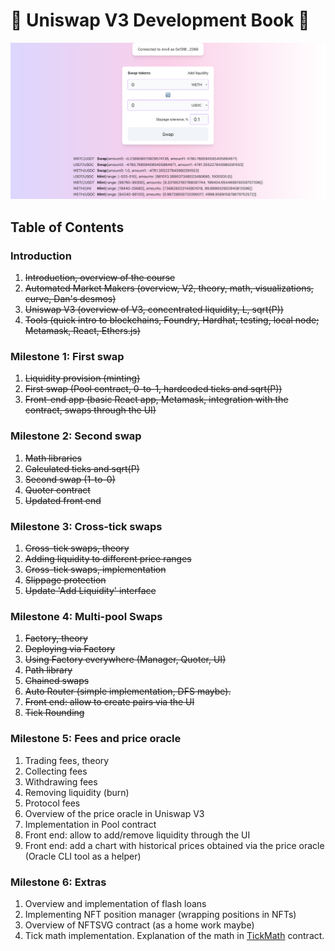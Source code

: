 # 🚧 Uniswap V3 Development Book 🚧

![Front-end application screenshot](/screenshot.png)

## Table of Contents

### Introduction
1. ~~Introduction, overview of the course~~
1. ~~Automated Market Makers (overview, V2, theory, math, visualizations, curve, Dan's desmos)~~
1. ~~Uniswap V3 (overview of V3, concentrated liquidity, L, sqrt(P))~~
1. ~~Tools (quick intro to blockchains, Foundry, Hardhat, testing, local node; Metamask, React, Ethers.js)~~

### Milestone 1: First swap
1. ~~Liquidity provision (minting)~~
1. ~~First swap (Pool contract, 0-to-1, hardcoded ticks and sqrt(P))~~
1. ~~Front-end app (basic React app, Metamask, integration with the contract, swaps through the UI)~~

### Milestone 2: Second swap
1. ~~Math libraries~~
1. ~~Calculated ticks and sqrt(P)~~
1. ~~Second swap (1-to-0)~~
1. ~~Quoter contract~~
1. ~~Updated front end~~

### Milestone 3: Cross-tick swaps
1. ~~Cross-tick swaps, theory~~
1. ~~Adding liquidity to different price ranges~~
1. ~~Cross-tick swaps, implementation~~
1. ~~Slippage protection~~
1. ~~Update 'Add Liquidity' interface~~

### Milestone 4: Multi-pool Swaps
1. ~~Factory, theory~~
1. ~~Deploying via Factory~~
1. ~~Using Factory everywhere (Manager, Quoter, UI)~~
1. ~~Path library~~
1. ~~Chained swaps~~
1. ~~Auto Router (simple implementation, DFS maybe).~~
1. ~~Front end: allow to create pairs via the UI~~
1. ~~Tick Rounding~~

### Milestone 5: Fees and price oracle
1. Trading fees, theory
1. Collecting fees
1. Withdrawing fees
1. Removing liquidity (burn)
1. Protocol fees
1. Overview of the price oracle in Uniswap V3
1. Implementation in Pool contract
1. Front end: allow to add/remove liquidity through the UI
1. Front end: add a chart with historical prices obtained via the price oracle
(Oracle CLI tool as a helper)

### Milestone 6: Extras
1. Overview and implementation of flash loans
1. Implementing NFT position manager (wrapping positions in NFTs)
1. Overview of NFTSVG contract (as a home work maybe)
1. Tick math implementation. Explanation of the math in [TickMath](https://github.com/Uniswap/v3-core/blob/main/contracts/libraries/TickMath.sol) contract.